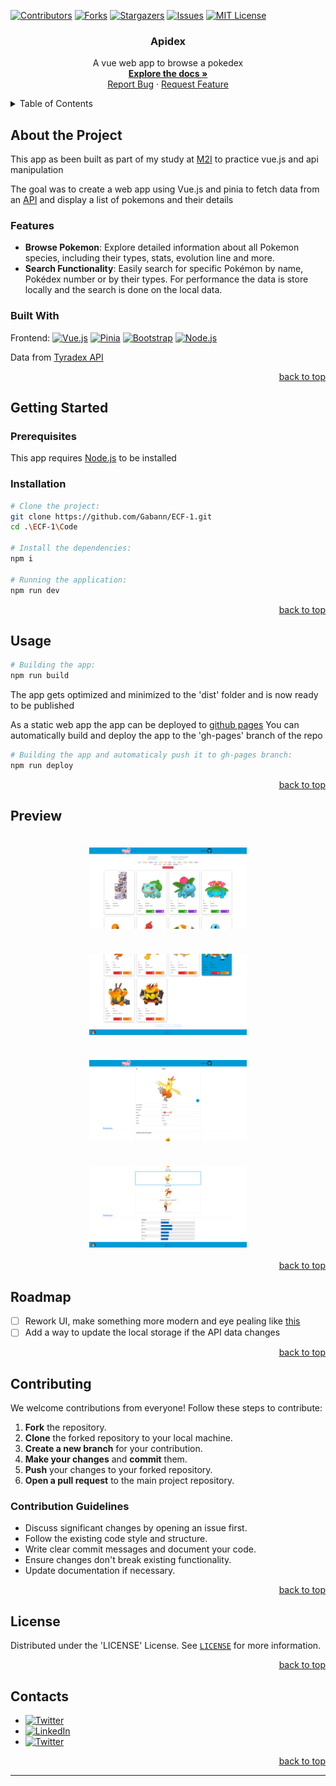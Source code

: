 <!--suppress ALL, HtmlUnknownAnchorTarget -->

[//]: # (Find and replace apidex with the name of your repo)

<a id="readme-top"></a>

[![Contributors][contributors-shield]][contributors-url]
[![Forks][forks-shield]][forks-url]
[![Stargazers][stars-shield]][stars-url]
[![Issues][issues-shield]][issues-url]
[![MIT License][license-shield]][license-url]

<h3 align="center">Apidex</h3>


<div align="center">
  <p>
    A vue web app to browse a pokedex
    <br />
    <a href="https://github.com/Gabann/apidex/tree/main/documentation"><strong>Explore the docs »</strong></a>
    <br />
    <a href="https://github.com/gabann/apidex/issues">Report Bug</a>
    ·
    <a href="https://github.com/gabann/apidex/issues">Request Feature</a>
  </p>
</div>


<!-- TABLE OF CONTENTS -->
<details>
  <summary>Table of Contents</summary>
  <ol>
    <li>
      <a href="#about-the-project">About The Project</a>
      <ul>
        <li><a href="#built-with">Built With</a></li>
      </ul>
    </li>
    <li>
      <a href="#getting-started">Getting Started</a>
      <ul>
        <li><a href="#prerequisites">Prerequisites</a></li>
        <li><a href="#installation">Installation</a></li>
      </ul>
    </li>
    <li><a href="#usage">Usage</a></li>
    <li><a href="#preview">Preview</a></li>
    <li><a href="#roadmap">Roadmap</a></li>
    <li><a href="#contributing">Contributing</a></li>
    <li><a href="#license">License</a></li>
    <li><a href="#contacts">Contacts</a></li>
  </ol>
</details>

<!-- ABOUT THE PROJECT -->

## About the Project

This app as been built as part of my study at [M2I](https://www.m2iformation.fr/) to practice vue.js and api manipulation

The goal was to create a web app using Vue.js and pinia to fetch data from an [API](https://tyradex.tech/)  and display a list of
pokemons and their details

### Features

- **Browse Pokemon**: Explore detailed information about all Pokemon species, including their types, stats, evolution line and more.
- **Search Functionality**: Easily search for specific Pokémon by name, Pokédex number or by their types. For performance the data is
  store locally and the search is done on the local data.

### Built With

Frontend: [![Vue.js][VueBadge]][VueUrl] [![Pinia][PiniaBadge]][PiniaUrl] [![Bootstrap][BootstrapBagde]][BootstrapUrl] [![Node.js][NodeBadge]][NodeUrl]

Data from [Tyradex API](https://tyradex.tech/)

<div align="right"><a href="#readme-top">back to top</a></div>

<!-- GETTING STARTED -->

## Getting Started

### Prerequisites

This app requires [Node.js](https://nodejs.org/en) to be installed

### Installation

```bash
# Clone the project:
git clone https://github.com/Gabann/ECF-1.git
cd .\ECF-1\Code

# Install the dependencies:
npm i

# Running the application:
npm run dev
```

<div align="right"><a href="#readme-top">back to top</a></div>


<!-- USAGE EXAMPLES -->

## Usage

```bash
# Building the app:
npm run build
```

The app gets optimized and minimized to the 'dist' folder and is now ready to be published

As a static web app the app can be deployed to [github pages](https://pages.github.com/)
You can automatically build and deploy the app to the 'gh-pages' branch of the repo

```bash
# Building the app and automaticaly push it to gh-pages branch:
npm run deploy
```

<div align="right"><a href="#readme-top">back to top</a></div>


<!-- PREVIEW -->

## Preview

<div style="display: flex; flex-wrap: wrap; justify-content: space-around;">
  <img style="padding: 20px" src="./documentation/preview/screenshot1.png" alt="App Screenshot" width="50%"/>
  <img style="padding: 20px" src="./documentation/preview/screenshot2.png" alt="App Screenshot" width="50%"/>
  <img style="padding: 20px" src="./documentation/preview/screenshot3.png" alt="App Screenshot" width="50%"/>
  <img style="padding: 20px" src="./documentation/preview/screenshot4.png" alt="App Screenshot" width="50%"/>
</div>

<div align="right"><a href="#readme-top">back to top</a></div>


<!-- ROADMAP -->

## Roadmap

- [ ] Rework UI, make something more modern and eye pealing like [this](https://tyradex.vercel.app/dex)
- [ ] Add a way to update the local storage if the API data changes

[//]: # (    - [ ] Nested Feature)

<div align="right"><a href="#readme-top">back to top</a></div>


<!-- CONTRIBUTING -->

## Contributing

We welcome contributions from everyone! Follow these steps to contribute:

1. **Fork** the repository.
2. **Clone** the forked repository to your local machine.
3. **Create a new branch** for your contribution.
4. **Make your changes** and **commit** them.
5. **Push** your changes to your forked repository.
6. **Open a pull request** to the main project repository.

### Contribution Guidelines

- Discuss significant changes by opening an issue first.
- Follow the existing code style and structure.
- Write clear commit messages and document your code.
- Ensure changes don't break existing functionality.
- Update documentation if necessary.

<div align="right"><a href="#readme-top">back to top</a></div>


<!-- LICENSE -->

## License

Distributed under the 'LICENSE' License. See [`LICENSE`](https://github.com/Gabann/apidex/blob/main/LICENSE) for more information.

<div align="right"><a href="#readme-top">back to top</a></div>


<!-- CONTACT -->

## Contacts

- [![Twitter][gmail-shield]][gmail-url]
- [![LinkedIn][linkedin-shield]][linkedin-url]
- [![Twitter][twitter-shield]][twitter-url]

<div align="right"><a href="#readme-top">back to top</a></div>


---------------------------------------------------------------

[repo-link]: https://github.com/Gabann/apidex

[contributors-shield]: https://img.shields.io/github/contributors/gabann/apidex.svg?style=for-the-badge

[contributors-url]: https://github.com/gabann/apidex/graphs/contributors

[forks-shield]: https://img.shields.io/github/forks/gabann/apidex.svg?style=for-the-badge

[forks-url]: https://github.com/gabann/apidex/network/members

[stars-shield]: https://img.shields.io/github/stars/gabann/apidex.svg?style=for-the-badge

[stars-url]: https://github.com/gabann/apidex/stargazers

[issues-shield]: https://img.shields.io/github/issues/gabann/apidex.svg?style=for-the-badge

[issues-url]: https://github.com/gabann/apidex/issues

[license-shield]: https://img.shields.io/github/license/gabann/apidex.svg?style=for-the-badge

[license-url]: https://github.com/gabann/apidex/blob/master/LICENSE

[linkedin-shield]: https://img.shields.io/badge/-LinkedIn-black.svg?style=for-the-badge&logo=linkedin&colorB=555

[linkedin-url]: https://linkedin.com/in/gabin-deboulogne/

[twitter-shield]: https://img.shields.io/badge/Twitter-1DA1F2?style=for-the-badge&logo=twitter&logoColor=white

[twitter-url]: https://twitter.com/gabandev

[gmail-shield]: https://img.shields.io/badge/Gmail-EA4335.svg?style=for-the-badge&logo=Gmail&logoColor=white

[gmail-url]: mailto:gabin.deboulogne@gmail.com

[VueBadge]: https://img.shields.io/badge/Vue.js-35495E?style=for-the-badge&logo=vue.js&logoColor=4FC08D

[VueUrl]: https://vuejs.org/

[PiniaBadge]: https://img.shields.io/badge/Pinia-35495E?style=for-the-badge&logo=vue.js&logoColor=4FC08D&color=FDDA0D

[PiniaUrl]: https://pinia.vuejs.org/

[BootstrapBagde]: https://img.shields.io/badge/Bootstrap-563D7C?style=for-the-badge&logo=bootstrap&logoColor=white

[BootstrapUrl]: https://getbootstrap.com/

[NodeBadge]: https://img.shields.io/badge/Node.js-339933?logo=node.js&logoColor=white&style=for-the-badge

[NodeUrl]: https://nodejs.org/
